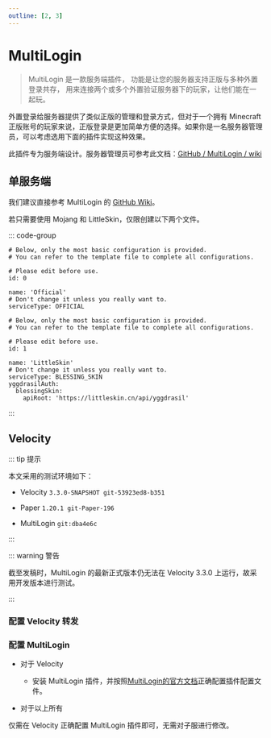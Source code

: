 ```yaml
---
outline: [2, 3]
---
```


# MultiLogin

> MultiLogin 是一款服务端插件， 功能是让您的服务器支持正版与多种外置登录共存， 用来连接两个或多个外置验证服务器下的玩家，让他们能在一起玩。

外置登录给服务器提供了类似正版的管理和登录方式，但对于一个拥有 Minecraft 正版账号的玩家来说，正版登录是更加简单方便的选择。如果你是一名服务器管理员，可以考虑选用下面的插件实现这种效果。

此插件专为服务端设计。服务器管理员可参考此文档：[GitHub / MultiLogin / wiki](https://github.com/CaaMoe/MultiLogin/wiki)

## 单服务端

我们建议直接参考 MultiLogin 的 [GitHub Wiki](https://github.com/CaaMoe/MultiLogin/wiki#%E7%AE%80%E5%8D%95%E9%85%8D%E7%BD%AE)。

若只需要使用 Mojang 和 LittleSkin，仅限创建以下两个文件。

::: code-group

``` yaml:line-numbers [multilogin/services/offical.yml]
# Below, only the most basic configuration is provided.
# You can refer to the template file to complete all configurations.

# Please edit before use.
id: 0

name: 'Official'
# Don't change it unless you really want to.
serviceType: OFFICIAL
```

``` yaml:line-numbers [multilogin/services/littleskin.yml]
# Below, only the most basic configuration is provided.
# You can refer to the template file to complete all configurations.

# Please edit before use.
id: 1

name: 'LittleSkin'
# Don't change it unless you really want to.
serviceType: BLESSING_SKIN
yggdrasilAuth:
  blessingSkin:
    apiRoot: 'https://littleskin.cn/api/yggdrasil'
```

:::

## Velocity <Badge type="tip" text="Minecraft 1.13 +" />

::: tip 提示

本文采用的测试环境如下：

- Velocity `3.3.0-SNAPSHOT git-53923ed8-b351`

- Paper `1.20.1 git-Paper-196`

- MultiLogin `git:dba4e6c`

:::

::: warning 警告

截至发稿时，MultiLogin 的最新正式版本仍无法在 Velocity 3.3.0 上运行，故采用开发版本进行测试。

:::

### 配置 Velocity 转发

<!--@include: ./authlib-injector.md{57,93}-->

### 配置 MultiLogin

- 对于 Velocity
  
  - 安装 MultiLogin 插件，并按照[MultiLogin的官方文档](https://github.com/CaaMoe/MultiLogin/wiki)正确配置插件配置文件。

- 对于以上所有

仅需在 Velocity 正确配置 MultiLogin 插件即可，无需对子服进行修改。
